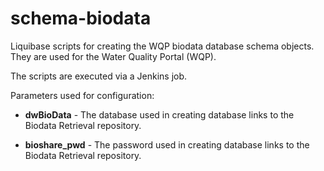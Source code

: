 # schema\-biodata

Liquibase scripts for creating the WQP biodata database schema objects. They are used for the Water Quality Portal (WQP).

The scripts are executed via a Jenkins job.

Parameters used for configuration:

* **dwBioData** - The database used in creating database links to the Biodata Retrieval repository.

* **bioshare\_pwd** - The password used in creating database links to the Biodata Retrieval repository.
